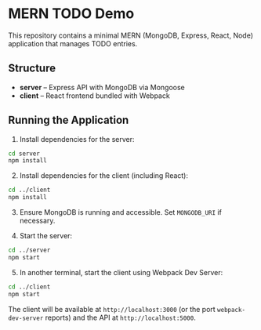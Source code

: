 # MERN TODO Demo

This repository contains a minimal MERN (MongoDB, Express, React, Node) application that manages TODO entries.

## Structure

- **server** – Express API with MongoDB via Mongoose
- **client** – React frontend bundled with Webpack

## Running the Application

1. Install dependencies for the server:

```bash
cd server
npm install
```

2. Install dependencies for the client (including React):

```bash
cd ../client
npm install
```

3. Ensure MongoDB is running and accessible. Set `MONGODB_URI` if necessary.

4. Start the server:

```bash
cd ../server
npm start
```

5. In another terminal, start the client using Webpack Dev Server:

```bash
cd ../client
npm start
```

The client will be available at `http://localhost:3000` (or the port `webpack-dev-server` reports) and the API at `http://localhost:5000`.
